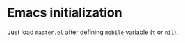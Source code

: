 Emacs initialization
====================

Just load `master.el` after defining `mobile` variable (`t` or `nil`).